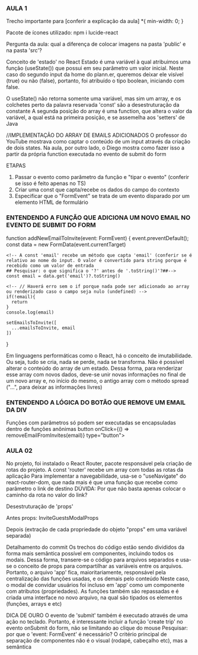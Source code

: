### AULA 1 ###

Trecho importante para [conferir a explicação da aula]
*{
    min-width: 0;
}

Pacote de ícones utilizado: npm i lucide-react

Pergunta da aula: qual a diferença de colocar imagens na pasta 'public' e na pasta 'src'?

Conceito de 'estado' no React
Estado é uma variável à qual atribuimos uma função (useState()) que possui em seu parâmetro um valor inicial. Neste caso do segundo input da home do plann.er, queremos deixar ele visível (true) ou não (false), portanto, foi atribuído o tipo boolean, iniciando com false.

O useState() não retorna somente uma variável, mas sim um array, e os colchetes perto da palavra reservada 'const' são a desestruturação da constante
A segunda posição do array é uma function, que altera o valor da variável, a qual está na primeira posição, e se assemelha aos 'setters' de Java

//IMPLEMENTAÇÃO DO ARRAY DE EMAILS ADICIONADOS
O professor do YouTube mostrava como captar o conteúdo de um input através da criação de dois states. Na aula, por outro lado, o Diego mostra como fazer isso a partir da própria function executada no evento de submit do form

ETAPAS
1) Passar o evento como parâmetro da função e "tipar o evento" (conferir se isso é feito apenas no TS)
2) Criar uma const que capta/recebe os dados do campo do contexto
3) Especificar que o "FormEvent" se trata de um evento disparado por um elemento HTML de formulário

  ### ENTENDENDO A FUNÇÃO QUE ADICIONA UM NOVO EMAIL NO EVENTO DE SUBMIT DO FORM
  function addNewEmailToInvite(event: FormEvent<HTMLFormElement>) { 
    <!-- Especificar o tipo de evento é exclusivo do TS -->
    event.preventDefault();
    <!-- A const 'data' recebe o valor vigente do input (conferir se FormData é uma function) -->
    const data = new FormData(event.currentTarget)

    <!-- A const 'email' recebe um método que capta 'email' (conferir se é relativo ao nome do input. O valor é convertido para string porque é recebido como um valor de entrada 
    ## Pesquisar: o que significa o '?' antes de '.toString()'?##-->
    const email = data.get('email')?.toString()

    <!-- // Haverá erro sem o if porque nada pode ser adicionado ao array ou renderizado caso o campo seja nulo (undefined) -->
    if(!email){
      return
    }
    console.log(email)

    setEmailsToInvite([
      ...emailsToInvite, email
    ])
  }

Em linguagens performáticas como o React, há o conceito de imutabilidade. Ou seja, tudo se cria, nada se perde, nada se transforma. Não é possível alterar o conteúdo do array de um estado. Dessa forma, para renderizar esse array com novos dados, deve-se unir novas informações no final de um novo array e, no início do mesmo, o antigo array com o método spread ("...", para deixar as informações livres)

### ENTENDENDO A LÓGICA DO BOTÃO QUE REMOVE UM EMAIL DA DIV
Funções com parâmetros só podem ser executadas se encapsuladas dentro de funções anônimas
button onClick={() => removeEmailFromInvites(email)} type="button">
                        <X className="size-4 text-zinc-400" />
                      </button>

### AULA 02 ###
No projeto, foi instalado o React Router, pacote responsável pela criação de rotas do projeto. A const 'router' recebe um array com todas as rotas da aplicação
Para implementar a navegabilidade, usa-se o "useNavigate" do react-router-dom, que nada mais é que uma função que recebe como parâmetro o link de destino 
DÚVIDA: Por que não basta apenas colocar o caminho da rota no valor do link?

Desestruturação de 'props'

Antes
props: InviteGuestsModalProps

Depois (extração de cada propriedade do objeto "props" em uma variável separada)

Detalhamento do commit
Os trechos do código estão sendo divididos da forma mais semântica possível em componentes, incluindo todos os modais. Dessa forma, transere-se o código para arquivos separados e usa-se o conceito de props para compartilhar as variáveis entre os arquivos. Portanto, o arquivo 'app' fica, maioritariamente, responsável pela centralização das funções usadas, e os demais pelo conteúdo
Neste caso, o modal de convidar usuários foi incluso em 'app' como um componente com atributos (propriedades). As funções também são repassadas e é criada uma interface no novo arquivo, na qual são tipados os elementos (funções, arrays e etc)

DICA DE OURO
O evento de 'submit' também é executado através de uma ação no teclado. Portanto, é interessante incluir a função 'create trip' no evento onSubmit do form, não se limitando ao clique do mouse
Pesquisar: por que o 'event: FormEvent<HTMLFormElement>' é necessário?
O critério principal de separação de componentes não é o visual (rodapé, cabeçalho etc), mas a semântica